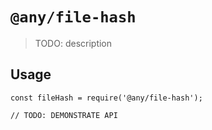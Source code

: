 # `@any/file-hash`

> TODO: description

## Usage

```
const fileHash = require('@any/file-hash');

// TODO: DEMONSTRATE API
```
